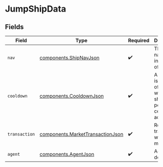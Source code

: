 # JumpShipData


## Fields

| Field                                                                                | Type                                                                                 | Required                                                                             | Description                                                                          |
| ------------------------------------------------------------------------------------ | ------------------------------------------------------------------------------------ | ------------------------------------------------------------------------------------ | ------------------------------------------------------------------------------------ |
| `nav`                                                                                | [components.ShipNavJson](../../models/components/shipnavjson.md)                     | :heavy_check_mark:                                                                   | The navigation information of the ship.                                              |
| `cooldown`                                                                           | [components.CooldownJson](../../models/components/cooldownjson.md)                   | :heavy_check_mark:                                                                   | A cooldown is a period of time in which a ship cannot perform certain actions.       |
| `transaction`                                                                        | [components.MarketTransactionJson](../../models/components/markettransactionjson.md) | :heavy_check_mark:                                                                   | Result of a transaction with a market.                                               |
| `agent`                                                                              | [components.AgentJson](../../models/components/agentjson.md)                         | :heavy_check_mark:                                                                   | Agent details.                                                                       |